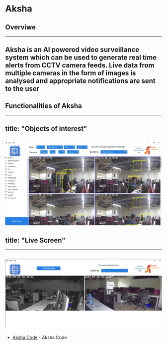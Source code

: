 # Aksha

## Overviwe
---
Aksha is an AI powered video surveillance system which can be used to generate real time alerts from CCTV camera feeds. Live data from multiple cameras in the form of images is analysed and appropriate notifications are sent to the user
---
## Functionalities of Aksha
---
title: "Objects of interest"
---
[![N|Solid](https://github.com/tdeshpandealgoanalytics/tdeshpandealgoanalytics.github.io/blob/main/WhatsApp%20Image%202022-12-19%20at%204.28.44%20PM.jpeg)](https://nodesource.com/products/nsolid)
---

title: "Live Screen"
---
---
[![N|Solid](https://github.com/tdeshpandealgoanalytics/tdeshpandealgoanalytics.github.io/blob/main/WhatsApp%20Image%202022-12-19%20at%204.27.06%20PM.jpeg)](https://nodesource.com/products/nsolid)
---

- [Aksha Code](https://raw.githack.com/tdeshpandealgoanalytics/tdeshpandealgoanalytics.github.io/main/Docs/_build/html/index.html) - Aksha Code


